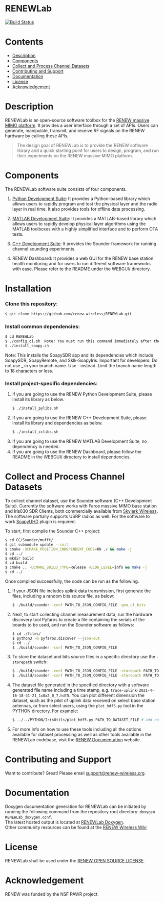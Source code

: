 # RENEWLab

[![Build Status](https://falcon.ecg.rice.edu:443/buildStatus/icon?job=github_public_renewlab%2Fmatlab-multiChain)](https://falcon.ecg.rice.edu:443/job/github_public_renewlab/job/matlab-multiChain/)

# Contents
 * [Description](#description)
 * [Components](#components)
 * [Collect and Process Channel Datasets](#collect-and-process-channel-datasets)
 * [Contributing and Support](#contributing-and-support)
 * [Documentation](#documentation)
 * [License](#license)
 * [Acknowledgement](#acknowledgement)

# Description
RENEWLab is an open-source software toolbox for the [RENEW massive MIMO platform](https://renew-wireless.org). It provides a user interface through a set of APIs. Users can generate, manipulate, transmit, and receive RF signals on the RENEW hardware by calling these APIs. 

> The design goal of RENEWLab is to provide the RENEW software library and a quick starting point for users to design, program, and run their experiments on the RENEW massive MIMO platform. 


# Components
The RENEWLab software suite consists of four components. 

  1. [Python Development Suite](https://docs.renew-wireless.org/dev-suite/design-flows/python-design-flow/): 
     It provides a Python-based library which allows users to rapidly program and test the physical layer and the radio layer in real time. It also provides tools for offline data processing. 

  2. [MATLAB Development Suite](https://docs.renew-wireless.org/dev-suite/design-flows/matlab-design-flow/): 
     It provides a MATLAB-based library which allows users to rapidly develop physical layer algorithms using the MATLAB toolboxes with a highly simplified interface and to perform OTA tests.

  3. [C++ Development Suite](https://docs.renew-wireless.org/dev-suite/design-flows/cpp/): 
     It provides the Sounder framework for running channel sounding experiments.

  4. RENEW Dashboard: 
     It provides a web GUI for the RENEW base station health monitoring and for users to run different software frameworks with ease. Please refer to the README under the WEBGUI/ directory. 


# Installation
### Clone this repository: 
```sh
$ git clone https://github.com/renew-wireless/RENEWLab.git
```

### Install common dependencies: 
```sh
$ cd RENEWLab
$ ./config_ci.sh  Note: You must run this command immediately after the cd command if you are a developer.
$ ./install_soapy.sh
```
Note: This installs the SoapySDR app and its dependencies which include SoapySDR, SoapyRemote, and Sklk-SoapyIris. 
Important for developers: Do not use _ in your branch name. Use - instead. Limit the branch name length to 18 characters or less. 

### Install project-specific dependencies: 
  1. If you are going to use the RENEW Python Development Suite, please install its library as below. 
     ```sh
     $ ./install_pylibs.sh
     ```
  2. If you are going to use the RENEW C++ Development Suite, please install its library and dependencies as below. 
     ```sh
     $ ./install_cclibs.sh
     ```   
  3. If you are going to use the RENEW MATLAB Development Suite, no dependency is needed.
  4. If you are going to use the RENEW Dashboard, please follow the README in the WEBGUI/ directory to install dependencies.

# Collect and Process Channel Datasets

To collect channel dataset, use the Sounder software (C++ Development Suite). Currently the software works with Faros massive MIMO base station and Iris030 SDR Clients, both commercially available from [Skylark Wireless](https://www.skylarkwireless.com). The software partially supports USRP radios as well. For the software to work [SoapyUHD](https://github.com/pothosware/SoapyUHD) plugin is required.

 To start, first compile the Sounder C++ project:
```sh
$ cd CC/Sounder/mufft/
$ git submodule update --init
$ cmake -DCMAKE_POSITION_INDEPENDENT_CODE=ON ./ && make -j
$ cd ../
$ mkdir build
$ cd build
$ cmake .. -DCMAKE_BUILD_TYPE=Release -DLOG_LEVEL=info && make -j
$ cd ../
```
Once compiled successfully, the code can be run as the following.

 1. If your JSON file includes uplink data transmission, first generate the files, including a random bits source file, as below:
     ```sh
     $ ./build/sounder -conf PATH_TO_JSON_CONFIG_FILE -gen_ul_bits
     ```   
 2. Next, to start collecting channel measurement data, run the hardware discovery tool Pyfaros to create a file containing the serials of the boards to be used, and run the Sounder software as follows:
     ```sh
     $ cd ./files/
     $ python3 -m pyfaros.discover --json-out
     $ cd ../
     $ ./build/sounder -conf PATH_TO_JSON_CONFIG_FILE
     ```   
 3. To store the dataset and bits source files in a specific directory use the `-storepath` switch:
     ```sh
     $ ./build/sounder -conf PATH_TO_JSON_CONFIG_FILE -storepath PATH_TO_DIRECTORY -gen_ul_bits
     $ ./build/sounder -conf PATH_TO_JSON_CONFIG_FILE -storepath PATH_TO_DIRECTORY
     ```   
 4. The dataset file generated in the specified directory with a software generated file name including a time stamp, e.g. `trace-uplink-2021-4-16-18-41-21_1x8x2_0_7.hdf5`. You can plot different dimension the dataset, such as the pilot of uplink data received on select base station antennas, or from select users, using the `plot_hdf5.py` tool in the PYTHON directory. For example:
     ```sh
     $ ../../PYTHON/IrisUtils/plot_hdf5.py PATH_TO_DATASET_FILE # add command line options
     ```   
 5. For more info on how to use these tools including all the options available for dataset processing as well as other tools available in the RENEWLab codebase, visit the [RENEW Documentation](https://docs.renew-wireless.org) website.

# Contributing and Support

Want to contribute? Great! Please email support@renew-wireless.org. 

# Documentation

Doxygen documentation generation for RENEWLab can be initiated by running the following command from the repository root directory:
`doxygen RENEWLab_doxygen.conf`.  
The latest hosted output is located at [RENEWLab Doxygen](https://renew-wireless.org/renewlab-doxy/html/index.html).  
Other community resources can be found at the [RENEW Wireless Wiki](https://wiki.renew-wireless.org/)  

# License

RENEWLab shall be used under the [RENEW OPEN SOURCE LICENSE](https://renew-wireless.org/license).

# Acknowledgement

RENEW was funded by the NSF PAWR project.
